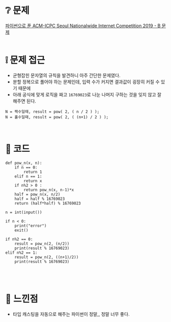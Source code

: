 # ❔ 문제
[파이썬으로 푼 ACM-ICPC Seoul Nationalwide Internet Competition 2019 - B 문제](https://www.acmicpc.net/problem/17520)
<br />
<br />


# ❕ 문제 접근
- 균형잡힌 문자열의 규칙을 발견하니 아주 간단한 문제였다.
- 분할 정복으로 풀어야 하는 문제인데, 입력 수가 커지면 결과값이 굉장히 커질 수 있기 때문에 
- 아래 공식에 맞게 로직을 짜고 ```16769023```로 나눈 나머지 구하는 것을 잊지 않고 잘 해주면 된다. 
``` 
N = 짝수일때, result = pow( 2, ( n / 2 ) );
N = 홀수일때, result = pow( 2, ( (n+1) / 2 ) );
``` 


<br />


# 🌱 코드

```
def pow_n(x, n):
    if n == 0:
        return 1
    elif n == 1:
        return x
    if n%2 > 0 :
        return pow_n(x, n-1)*x
    half = pow_n(x, n/2)
    half = half % 16769023
    return (half*half) % 16769023

n = int(input())

if n < 0:
    print("error")
    exit()

if n%2 == 0:
    result = pow_n(2, (n/2))
    print(result % 16769023)
elif n%2 == 1:
    result = pow_n(2, ((n+1)/2))
    print(result % 16769023)
```

<br />
<br />

# 🍌 느낀점
- 타입 캐스팅을 자동으로 해주는 파이썬이 정말,, 정말 너무 좋다.